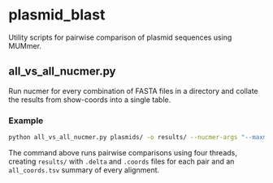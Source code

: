 # plasmid_blast

Utility scripts for pairwise comparison of plasmid sequences using MUMmer.

## all_vs_all_nucmer.py

Run nucmer for every combination of FASTA files in a directory and collate the
results from show-coords into a single table.

### Example

```bash
python all_vs_all_nucmer.py plasmids/ -o results/ --nucmer-args "--maxmatch" -t 4
```

The command above runs pairwise comparisons using four threads, creating
`results/` with `.delta` and `.coords` files for each pair and an
`all_coords.tsv` summary of every alignment.
